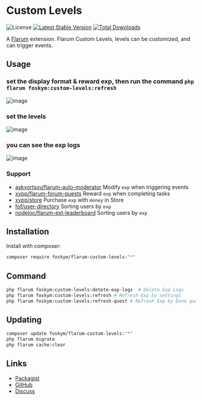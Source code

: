 # Custom Levels

![License](https://img.shields.io/badge/license-MIT-blue.svg) [![Latest Stable Version](https://img.shields.io/packagist/v/foskym/flarum-custom-levels.svg)](https://packagist.org/packages/foskym/flarum-custom-levels) [![Total Downloads](https://img.shields.io/packagist/dt/foskym/flarum-custom-levels.svg)](https://packagist.org/packages/foskym/flarum-custom-levels)

A [Flarum](http://flarum.org) extension. Flarum Custom Levels, levels can be customized, and can trigger events.

## Usage
### set the display format & reward exp, then run the command `php flarum foskym:custom-levels:refresh`
![image](https://github.com/user-attachments/assets/3ea0fee3-b852-4390-bf22-b6c0b97795d3)

### set the levels
![image](https://github.com/user-attachments/assets/dfdeeb12-8555-428e-9702-266b58fa3f92)

### you can see the exp logs
![image](https://github.com/user-attachments/assets/9c718859-05d5-42a7-bba1-eb68f377e6e6)

### Support
- [askvortsov/flarum-auto-moderator](https://github.com/askvortsov1/flarum-automod) Modify `exp` when triggering events
- [xypp/flarum-forum-quests](https://github.com/zxy19/flarum-forum-quests) Reward `exp` when completing tasks
- [xypp/store](https://github.com/zxy19/store) Purchase `exp` with `money` in Store
- [fof/user-directory](https://github.com/FriendsOfFlarum/user-directory) Sorting users by `exp`
- [nodeloc/flarum-ext-leaderboard](https://github.com/nodeloc/flarum-ext-leaderboard) Sorting users by `exp`

## Installation

Install with composer:

```sh
composer require foskym/flarum-custom-levels:"*"
```

## Command

```sh
php flarum foskym:custom-levels:detete-exp-logs  # Delete Exp Logs
php flarum foskym:custom-levels:refresh # Refresh Exp by settings
php flarum foskym:custom-levels:refresh-quest # Refresh Exp by Done quests
```

## Updating

```sh
composer update foskym/flarum-custom-levels:"*"
php flarum migrate
php flarum cache:clear
```

## Links

- [Packagist](https://packagist.org/packages/foskym/flarum-custom-levels)
- [GitHub](https://github.com/foskym/flarum-custom-levels)
- [Discuss](https://discuss.flarum.org/d/34761-custom-levels)
